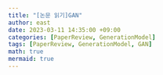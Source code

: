 ```yaml
---
title: "[논문 읽기]GAN"
author: east
date: 2023-03-11 14:35:00 +09:00
categories: [PaperReview, GenerationModel]
tags: [PaperReview, GenerationModel, GAN]
math: true
mermaid: true
---
```

